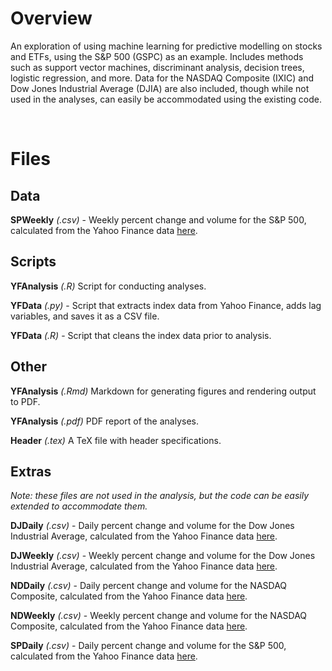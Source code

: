 # Overview

An exploration of using machine learning for predictive modelling on stocks and ETFs, using the S&P 500 (GSPC) as an example. Includes methods such as support vector machines, discriminant analysis, decision trees, logistic regression, and more. Data for the NASDAQ Composite (IXIC) and Dow Jones Industrial Average (DJIA) are also included, though while not used in the analyses, can easily be accommodated using the existing code.

<br/>

# Files

## Data

**SPWeekly** *(.csv)* - Weekly percent change and volume for the S&P 500, calculated from the Yahoo Finance data [here](https://finance.yahoo.com/quote/%5EGSPC/history?p=%5EGSPC).

## Scripts

**YFAnalysis** *(.R)* Script for conducting analyses.

**YFData** *(.py)* - Script that extracts index data from Yahoo Finance, adds lag variables, and saves it as a CSV file.

**YFData** *(.R)* - Script that cleans the index data prior to analysis.

## Other

**YFAnalysis** *(.Rmd)* Markdown for generating figures and rendering output to PDF.

**YFAnalysis** *(.pdf)* PDF report of the analyses.

**Header** *(.tex)* A TeX file with header specifications.

## Extras

*Note: these files are not used in the analysis, but the code can be easily extended to accommodate them.*

**DJDaily** *(.csv)* - Daily percent change and volume for the Dow Jones Industrial Average, calculated from the Yahoo Finance data [here](https://finance.yahoo.com/quote/%5EDJI/history?p=%5EDJI).

**DJWeekly** *(.csv)* - Weekly percent change and volume for the Dow Jones Industrial Average, calculated from the Yahoo Finance data [here](https://finance.yahoo.com/quote/%5EDJI/history?p=%5EDJI).

**NDDaily** *(.csv)* - Daily percent change and volume for the NASDAQ Composite, calculated from the Yahoo Finance data [here](https://finance.yahoo.com/quote/%5EIXIC/history?p=%5EIXIC).

**NDWeekly** *(.csv)* - Weekly percent change and volume for the NASDAQ Composite, calculated from the Yahoo Finance data [here](https://finance.yahoo.com/quote/%5EIXIC/history?p=%5EIXIC).

**SPDaily** *(.csv)* - Daily percent change and volume for the S&P 500, calculated from the Yahoo Finance data [here](https://finance.yahoo.com/quote/%5EGSPC/history?p=%5EGSPC).
